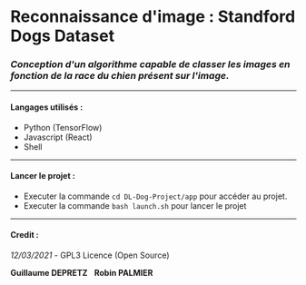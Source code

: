 # Reconnaissance d'image : Standford Dogs Dataset
### *Conception d'un algorithme capable de classer les images en fonction de la race du chien présent sur l'image.*

---
#### Langages utilisés :
* Python (TensorFlow)
* Javascript (React)
* Shell

---
#### Lancer le projet : &nbsp;
- Executer la commande ``cd DL-Dog-Project/app`` pour accéder au projet.
- Executer la commande ``bash launch.sh`` pour lancer le projet

---
#### Credit :
*12/03/2021* - GPL3 Licence (Open Source)

**Guillaume DEPRETZ**
&nbsp;
**Robin PALMIER** 
&nbsp;
